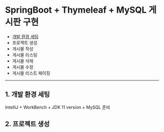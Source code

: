 # SpringBoot + Thymeleaf + MySQL 게시판 구현

- [개발 환경 세팅](https://github.com/akakss225/SpringBootMVC1/blob/main/README.md#1-%EA%B0%9C%EB%B0%9C-%ED%99%98%EA%B2%BD-%EC%84%B8%ED%8C%85)
- 프로젝트 생성
- 게시물 작성
- 게시물 리스팅
- 게시물 삭제
- 게시물 수정
- 게시물 리스트 페이징

<hr>

## 1. 개발 환경 세팅

IntelliJ + WorkBench + JDK 11 version + MySQL 준비


## 2. 프로젝트 생성

